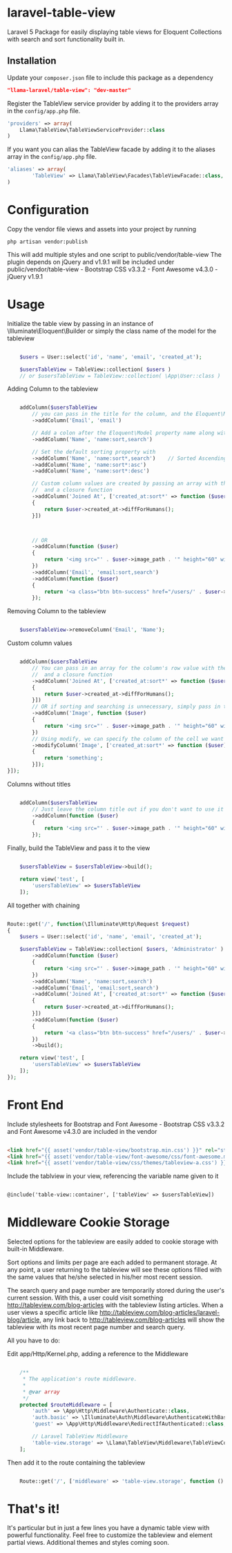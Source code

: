 # laravel-table-view

Laravel 5 Package for easily displaying table views for Eloquent Collections with search and sort functionality built in.

Installation
----

Update your `composer.json` file to include this package as a dependency
```json
"llama-laravel/table-view": "dev-master"
```


Register the TableView service provider by adding it to the providers array in the `config/app.php` file.
```php
'providers' => array(
    Llama\TableView\TableViewServiceProvider::class
)
```

If you want you can alias the TableView facade by adding it to the aliases array in the `config/app.php` file.
```php
'aliases' => array(
        'TableView' => Llama\TableView\Facades\TableViewFacade::class,
)
```

# Configuration

Copy the vendor file views and assets into your project by running
```
php artisan vendor:publish
```

This will add multiple styles and one script to public/vendor/table-view
The plugin depends on jQuery and v1.9.1 will be included under public/vendor/table-view
	- Bootstrap CSS v3.3.2
	- Font Awesome v4.3.0
	- jQuery v1.9.1



# Usage

Initialize the table view by passing in an instance of \Illuminate\Eloquent\Builder or simply the class name of the model for the tableview
```php

	$users = User::select('id', 'name', 'email', 'created_at');

	$usersTableView = TableView::collection( $users )
	// or $usersTableView = TableView::collection( \App\User::class )

```

Adding Column to the tableview
```php

	addColumn($usersTableView
		// you can pass in the title for the column, and the Eloquent\Model property name
		->addColumn('Email', 'email')

		// Add a colon after the Eloquent\Model property name along with sort and/or search to enable these options
		->addColumn('Name', 'name:sort,search')

		// Set the default sorting property with 
		->addColumn('Name', 'name:sort*,search')	// Sorted Ascending by default or specify
		->addColumn('Name', 'name:sort*:asc')
		->addColumn('Name', 'name:sort*:desc')

		// Custom column values are created by passing an array with the Eloquent\Model property name as the key
		//  and a closure function
		->addColumn('Joined At', ['created_at:sort*' => function ($user) 
		{
			return $user->created_at->diffForHumans();
		}])



		// OR
		->addColumn(function ($user) 
		{
			return '<img src="' . $user->image_path . '" height="60" width="60">';
		})
		->addColumn('Email', 'email:sort,search')
		->addColumn(function ($user) 
		{
			return '<a class="btn btn-success" href="/users/' . $user->id . '">View</a>';
		});

```

Removing Column to the tableview
```php

	$usersTableView->removeColumn('Email', 'Name');

```

Custom column values
```php

	addColumn($usersTableView
		// You can pass in an array for the column's row value with the Eloquent\Model property name as the key
		//  and a closure function
		->addColumn('Joined At', ['created_at:sort*' => function ($user) 
		{
			return $user->created_at->diffForHumans();
		}])
		// OR if sorting and searching is unnecessary, simply pass in the Closure instead of the array
		->addColumn('Image', function ($user) 
		{
			return '<img src="' . $user->image_path . '" height="60" width="60">';
		})
		// Using modify, we can specify the column of the cell we want to modify, and the function should return an array of attributes to be added to the cell.
		->modifyColumn('Image', ['created_at:sort*' => function ($user) 
		{
			return 'something';
		}]);
}]);

```

Columns without titles
```php

	addColumn($usersTableView
		// Just leave the column title out if you don't want to use it
		->addColumn(function ($user) 
		{
			return '<img src="' . $user->image_path . '" height="60" width="60">';
		});

```

Finally, build the TableView and pass it to the view
```php

	$usersTableView = $usersTableView->build();

	return view('test', [
		'usersTableView' => $usersTableView
	]);

```

All together with chaining
```php

Route::get('/', function(\Illuminate\Http\Request $request) 
{
	$users = User::select('id', 'name', 'email', 'created_at');

	$usersTableView = TableView::collection( $users, 'Administrator' )
		->addColumn(function ($user) 
		{
			return '<img src="' . $user->image_path . '" height="60" width="60">';
		})
		->addColumn('Name', 'name:sort,search')
		->addColumn('Email', 'email:sort,search')
		->addColumn('Joined At', ['created_at:sort*' => function ($user) 
		{
			return $user->created_at->diffForHumans();
		}])
		->addColumn(function ($user) 
		{
			return '<a class="btn btn-success" href="/users/' . $user->id . '">View</a>';
		})
		->build();

	return view('test', [
		'usersTableView' => $usersTableView
	]);
});

```
# Front End
Include stylesheets for Bootstrap and Font Awesome
	- Bootstrap CSS v3.3.2 and Font Awesome v4.3.0 are included in the vendor
```html

<link href="{{ asset('vendor/table-view/bootstrap.min.css') }}" rel="stylesheet" />
<link href="{{ asset('vendor/table-view/font-awesome/css/font-awesome.min.css') }}" rel="stylesheet" />
<link href="{{ asset('vendor/table-view/css/themes/tableview-a.css') }}" rel="stylesheet" />

```

Include the tablview in your view, referencing the variable name given to it
```html

@include('table-view::container', ['tableView' => $usersTableView])

```

# Middleware Cookie Storage
Selected options for the tableview are easily added to cookie storage with built-in Middleware.  

Sort options and limits per page are each added to permanent storage.  At any point, a user returning to the tableview will see these options filled with the same values that he/she selected in his/her most recent session.  

The search query and page number are temporarily stored during the user's current session.  With this, a user could visit something http://tableview.com/blog-articles with the tableview listing articles.  When a user views a specific article like http://tableview.com/blog-articles/laravel-blog/article, any link back to http://tableview.com/blog-articles will show the tableview with its most recent page number and search query.

All you have to do:

Edit app/Http/Kernel.php, adding a reference to the Middleware
```php

    /**
     * The application's route middleware.
     *
     * @var array
     */
    protected $routeMiddleware = [
        'auth' => \App\Http\Middleware\Authenticate::class,
        'auth.basic' => \Illuminate\Auth\Middleware\AuthenticateWithBasicAuth::class,
        'guest' => \App\Http\Middleware\RedirectIfAuthenticated::class,

        // Laravel TableView Middleware
        'table-view.storage' => \Llama\TableView\Middleware\TableViewCookieStorage::class,
    ];
```

Then add it to the route containing the tableview
```php

    Route::get('/', ['middleware' => 'table-view.storage', function () {

```

# That's it!
It's particular but in just a few lines you have a dynamic table view with powerful functionality.  Feel free to customize the tableview and element partial views.  Additional themes and styles coming soon.
